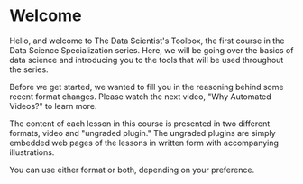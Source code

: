 # Welcome
Hello, and welcome to The Data Scientist's Toolbox, the first course in the Data Science Specialization series. Here, we will be going over the basics of data science and introducing you to the tools that will be used throughout the series.

Before we get started, we wanted to fill you in the reasoning behind some recent format changes. Please watch the next video, "Why Automated Videos?" to learn more.

The content of each lesson in this course is presented in two different formats, video and "ungraded plugin." The ungraded plugins are simply embedded web pages of the lessons in written form with accompanying illustrations.

You can use either format or both, depending on your preference.


